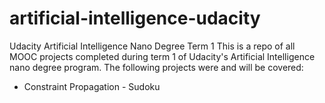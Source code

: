 # artificial-intelligence-udacity
Udacity Artificial Intelligence Nano Degree Term 1
This is a repo of all MOOC projects completed during term 1 of Udacity's Artificial Intelligence nano degree program. The following projects were and will be covered:
  * Constraint Propagation - Sudoku
  
